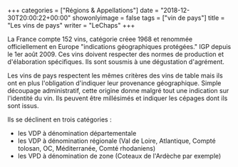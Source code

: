 +++
categories = ["Régions & Appellations"]
date = "2018-12-30T20:00:22+00:00"
showonlyimage = false
tags = ["vin de pays"]
title = "Les vins de pays"
writer = "LeChaps"
+++

La France compte 152 vins, catégorie créee 1968 et renommée officiellement en Europe "indications géographiques protégées." IGP depuis le 1er août 2009. Ces vins doivent respecter des normes de production et d'élaboration spécifiques. Ils sont sousmis à une dégustation d'agrément.  

Les vins de pays respectent les mêmes critères des vins de table mais ils ont en plus l'obligation d'indiquer leur provenance géographique. Simple découpage administratif, cette origine donne malgré tout une indication sur l'identité du vin. Ils peuvent être millésimés et indiquer les cépages dont ils sont issus.  

Ils se déclinent en trois catégories :

* les VDP à dénomination départementale
* les VDP à dénomination régionale (Val de Loire, Atlantique, Compté tolosan, OC, Méditerranée, Comté rhodaniens)
* les VPD à dénomination de zone (Coteaux de l'Ardèche par exemple)